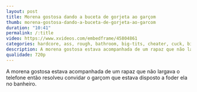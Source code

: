 ```yaml
---
layout: post
title: Morena gostosa dando a buceta de gorjeta ao garçom
thumb: morena-gostosa-dando-a-buceta-de-gorjeta-ao-garcom
duration: "10:41"
permalink: /:title
video: https://www.xvideos.com/embedframe/45804861
categories: hardcore, ass, rough, bathroom, big-tits, cheater, cuck, big-boobs, thicc, reality-kings
description: A morena gostosa estava acompanhada de um rapaz que não largava o telefone então resolveu convidar o garçom que estava disposto a foder ela no banheiro.
qualidade: 720p
---
```

A morena gostosa estava acompanhada de um rapaz que não largava o telefone então resolveu convidar o garçom que estava disposto a foder ela no banheiro.